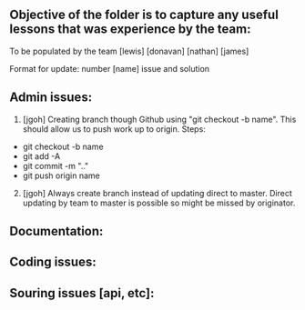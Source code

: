   
## Objective of the folder is to capture any useful lessons that was experience by the team:
To be populated by the team
[lewis]
[donavan]
[nathan]
[james]

Format for update: number [name] issue and solution

## Admin issues:
1. [jgoh] Creating branch though Github using "git checkout -b name". This should allow us to push work up to origin. Steps:
- git checkout -b name
- git add -A
- git commit -m ".."
- git push origin name

2. [jgoh] Always create branch instead of updating direct to master. Direct updating by team to master is possible so might be missed by originator.


## Documentation:

## Coding issues:

## Souring issues [api, etc]: